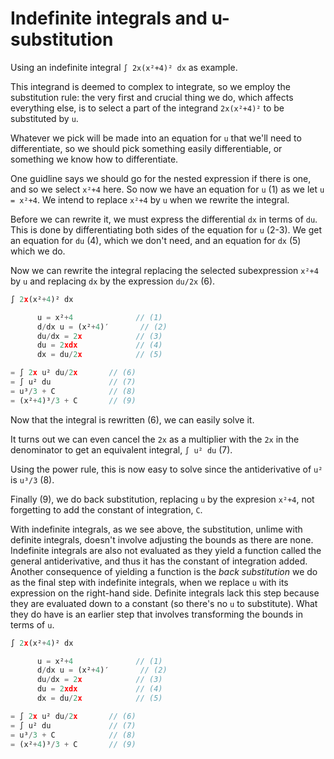 # Indefinite integrals and u-substitution

Using an indefinite integral `∫ 2x(x²+4)² dx` as example.

This integrand is deemed to complex to integrate, so we employ the substitution rule: the very first and crucial thing we do, which affects everything else, is to select a part of the integrand `2x(x²+4)²` to be substituted by `u`.

Whatever we pick will be made into an equation for `u` that we'll need to differentiate, so we should pick something easily differentiable, or something we know how to differentiate.

One guidline says we should go for the nested expression if there is one, and so we select `x²+4` here. So now we have an equation for `u` (1) as we let `u = x²+4`. We intend to replace `x²+4` by `u` when we rewrite the integral. 

Before we can rewrite it, we must express the differential `dx` in terms of `du`. This is done by differentiating both sides of the equation for `u` (2-3). We get an equation for `du` (4), which we don't need, and an equation for `dx` (5) which we do.

Now we can rewrite the integral replacing the selected subexpression `x²+4` by `u` and replacing `dx` by the expression `du/2x` (6).

```js
∫ 2x(x²+4)² dx

      u = x²+4              // (1)
      d/dx u = (x²+4)′       // (2)
      du/dx = 2x            // (3)
      du = 2xdx             // (4)
      dx = du/2x            // (5)

= ∫ 2x u² du/2x       // (6)
= ∫ u² du             // (7)
= u³/3 + C            // (8)
= (x²+4)³/3 + C       // (9)
```

Now that the integral is rewritten (6), we can easily solve it. 

It turns out we can even cancel the `2x` as a multiplier with the `2x` in the denominator to get an equivalent integral, `∫ u² du` (7).

Using the power rule, this is now easy to solve since the antiderivative of `u²` is `u³/3` (8).

Finally (9), we do back substitution, replacing `u` by the expresion `x²+4`, not forgetting to add the constant of integration, `C`.

With indefinite integrals, as we see above, the substitution, unlime with definite integrals, doesn't involve adjusting the bounds as there are none. Indefinite integrals are also not evaluated as they yield a function called the general antiderivative, and thus it has the constant of integration added. Another consequence of yielding a function is the *back substitution* we do as the final step with indefinite integrals, when we replace `u` with its expression on the right-hand side. Definite integrals lack this step because they are evaluated down to a constant (so there's no `u` to substitute). What they do have is an earlier step that involves transforming the bounds in terms of `u`.

```js
∫ 2x(x²+4)² dx

      u = x²+4              // (1)
      d/dx u = (x²+4)′       // (2)
      du/dx = 2x            // (3)
      du = 2xdx             // (4)
      dx = du/2x            // (5)

= ∫ 2x u² du/2x       // (6)
= ∫ u² du             // (7)
= u³/3 + C            // (8)
= (x²+4)³/3 + C       // (9)
```

